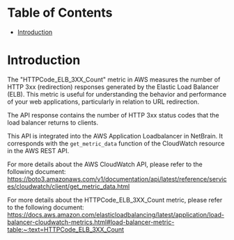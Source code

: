 # Table of Contents
- [Introduction](#introduction)


# Introduction <a name="introduction"></a>
The "HTTPCode_ELB_3XX_Count" metric in AWS measures the number of HTTP 3xx (redirection) responses generated by the Elastic Load Balancer (ELB). This metric is useful for understanding the behavior and performance of your web applications, particularly in relation to URL redirection.

The API response contains the number of HTTP 3xx status codes that the load balancer returns to clients.



This API is integrated into the AWS Application Loadbalancer in NetBrain. It corresponds with the `get_metric_data` function of the CloudWatch resource in the AWS REST API.





For more details about the AWS CloudWatch API, please refer to the following document: https://boto3.amazonaws.com/v1/documentation/api/latest/reference/services/cloudwatch/client/get_metric_data.html

For more details about the HTTPCode_ELB_3XX_Count metric, please refer to the following document: https://docs.aws.amazon.com/elasticloadbalancing/latest/application/load-balancer-cloudwatch-metrics.html#load-balancer-metric-table:~:text=HTTPCode_ELB_3XX_Count